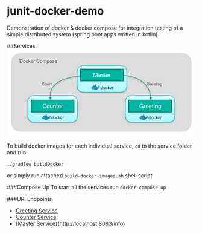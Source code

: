 # junit-docker-demo
Demonstration of docker &amp; docker compose for integration testing of a simple distributed system (spring boot apps written in kotlin)

##Services
![Services](services.png)

To build docker images for each individual service, `cd` to the service folder and run: 
```
./gradlew buildDocker
```
or simply run attached `build-docker-images.sh` shell script.

###Compose Up
To start all the services run `docker-compose up`

###URI Endpoints
- [Greeting Service](http://localhost:8081/greeting)
- [Counter Service](http://localhost:8082/counter)
- [Master Service}(http://localhost:8083/info)
